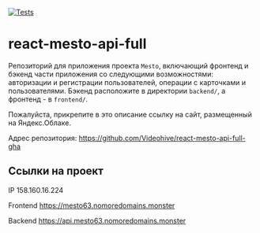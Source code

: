 [![Tests](https://github.com/Videohive/react-mesto-api-full-gha/actions/workflows/tests.yml/badge.svg)](https://github.com/Videohive/react-mesto-api-full-gha/actions/workflows/tests.yml)
# react-mesto-api-full
Репозиторий для приложения проекта `Mesto`, включающий фронтенд и бэкенд части приложения со следующими возможностями: авторизации и регистрации пользователей, операции с карточками и пользователями. Бэкенд расположите в директории `backend/`, а фронтенд - в `frontend/`. 
  
Пожалуйста, прикрепите в это описание ссылку на сайт, размещенный на Яндекс.Облаке.

Адрес репозитория: https://github.com/Videohive/react-mesto-api-full-gha

## Ссылки на проект

IP 158.160.16.224

Frontend https://mesto63.nomoredomains.monster

Backend https://api.mesto63.nomoredomains.monster
